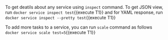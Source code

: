 To get deatils about any service using `inspect` command. 
To get JSON view, run `docker service inspect test`{{execute T1}} and for YAML response, run `docker service inspect --pretty test`{{execute T1}}

To add more tasks to a service, you can run `scale` command as follows
`docker service scale test=5`{{execute T1}}
